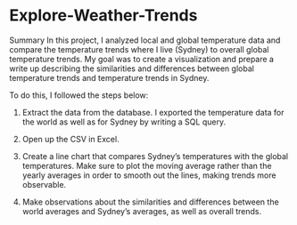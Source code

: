 # Explore-Weather-Trends

Summary
In this project, I analyzed local and global temperature data and compare the temperature trends where I live (Sydney) to overall global temperature trends. My goal was to create a visualization and prepare a write up describing the similarities and differences between global temperature trends and temperature trends in Sydney. 

To do this, I followed the steps below:

1. Extract the data from the database. I exported the temperature data for the world as well as for Sydney by writing a SQL query.

2. Open up the CSV in Excel.

3. Create a line chart that compares Sydney’s temperatures with the global temperatures. Make sure to plot the moving average rather than the yearly averages in order to smooth out the lines, making trends more observable.

4. Make observations about the similarities and differences between the world averages and Sydney’s averages, as well as overall trends.
